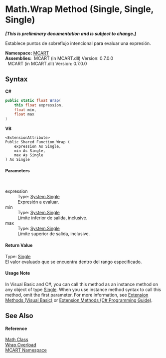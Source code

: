 # Math.Wrap Method (Single, Single, Single)
 _**\[This is preliminary documentation and is subject to change.\]**_

Establece puntos de sobreflujo intencional para evaluar una expresión.

**Namespace:**&nbsp;<a href="89e7854f-fe6f-d208-fb0c-b17953422852">MCART</a><br />**Assemblies:**&nbsp;&nbsp;MCART (in MCART.dll) Version: 0.7.0.0<br />&nbsp;&nbsp;MCART (in MCART.dll) Version: 0.7.0.0<br />

## Syntax

**C#**<br />
``` C#
public static float Wrap(
	this float expression,
	float min,
	float max
)
```

**VB**<br />
``` VB
<ExtensionAttribute>
Public Shared Function Wrap ( 
	expression As Single,
	min As Single,
	max As Single
) As Single
```


#### Parameters
&nbsp;<dl><dt>expression</dt><dd>Type: <a href="http://msdn2.microsoft.com/es-es/library/3www918f" target="_blank">System.Single</a><br />Expresión a evaluar.</dd><dt>min</dt><dd>Type: <a href="http://msdn2.microsoft.com/es-es/library/3www918f" target="_blank">System.Single</a><br />Límite inferior de salida, inclusive.</dd><dt>max</dt><dd>Type: <a href="http://msdn2.microsoft.com/es-es/library/3www918f" target="_blank">System.Single</a><br />Límite superior de salida, inclusive.</dd></dl>

#### Return Value
Type: <a href="http://msdn2.microsoft.com/es-es/library/3www918f" target="_blank">Single</a><br />El valor evaluado que se encuentra dentro del rango especificado.

#### Usage Note
In Visual Basic and C#, you can call this method as an instance method on any object of type <a href="http://msdn2.microsoft.com/es-es/library/3www918f" target="_blank">Single</a>. When you use instance method syntax to call this method, omit the first parameter. For more information, see <a href="http://msdn.microsoft.com/en-us/library/bb384936.aspx">Extension Methods (Visual Basic)</a> or <a href="http://msdn.microsoft.com/en-us/library/bb383977.aspx">Extension Methods (C# Programming Guide)</a>.

## See Also


#### Reference
<a href="f110ea19-9a5d-de5d-39e7-a5ebffb3bc2c">Math Class</a><br /><a href="f2313fd9-823a-1b56-1e77-020b729f9ef1">Wrap Overload</a><br /><a href="89e7854f-fe6f-d208-fb0c-b17953422852">MCART Namespace</a><br />
